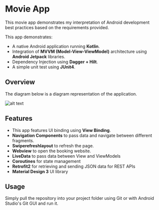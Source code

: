 # Movie App

This movie app demonstrates my interpretation of Android development best practices based on the requirements provided.


This app demonstrates:
- A native Android application running **Kotlin**.
- Integration of **MVVM (Model-View-ViewModel)** architecture using **Android Jetpack** libraries.
- Dependency Injection using **Dagger + Hilt**.
- A simple unit test using **JUnit4**.

## Overview
The diagram below is a diagram representation of the application.

![alt text](https://i.imgur.com/oYUSU2b.png)

## Features
- This app features UI binding using **View Binding**.
- **Navigation Components** to pass data and navigate between different fragments.
- **Swiperefreshlayout** to refresh the page.
- **Webview** to open the booking website.
- **LiveData** to pass data between View and ViewModels
- **Coroutines** for state management
- **Retrofit2** for retrieving and sending JSON data for REST APIs
- **Material Design 3** UI library

## Usage
Simply pull the repository into your project folder using Git or with Android Studio's Git GUI and run it.
